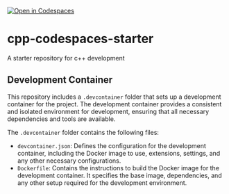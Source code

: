 [![Open in Codespaces](https://classroom.github.com/assets/launch-codespace-2972f46106e565e64193e422d61a12cf1da4916b45550586e14ef0a7c637dd04.svg)](https://classroom.github.com/open-in-codespaces?assignment_repo_id=17833688)
# cpp-codespaces-starter

A starter repository for c++ development

## Development Container

This repository includes a `.devcontainer` folder that sets up a development container for the project. The development container provides a consistent and isolated environment for development, ensuring that all necessary dependencies and tools are available.

The `.devcontainer` folder contains the following files:

- `devcontainer.json`: Defines the configuration for the development container, including the Docker image to use, extensions, settings, and any other necessary configurations.
- `Dockerfile`: Contains the instructions to build the Docker image for the development container. It specifies the base image, dependencies, and any other setup required for the development environment.
